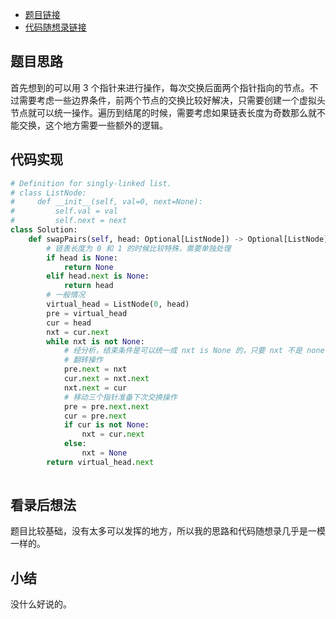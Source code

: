 - [题目链接](https://leetcode.cn/problems/swap-nodes-in-pairs/)
- [代码随想录链接](https://programmercarl.com/0024.%E4%B8%A4%E4%B8%A4%E4%BA%A4%E6%8D%A2%E9%93%BE%E8%A1%A8%E4%B8%AD%E7%9A%84%E8%8A%82%E7%82%B9.html)

## 题目思路

首先想到的可以用 3 个指针来进行操作，每次交换后面两个指针指向的节点。不过需要考虑一些边界条件，前两个节点的交换比较好解决，只需要创建一个虚拟头节点就可以统一操作。遍历到结尾的时候，需要考虑如果链表长度为奇数那么就不能交换，这个地方需要一些额外的逻辑。

## 代码实现

```python
# Definition for singly-linked list.
# class ListNode:
#     def __init__(self, val=0, next=None):
#         self.val = val
#         self.next = next
class Solution:
    def swapPairs(self, head: Optional[ListNode]) -> Optional[ListNode]:
        # 链表长度为 0 和 1 的时候比较特殊，需要单独处理
        if head is None:
            return None
        elif head.next is None:
            return head
        # 一般情况
        virtual_head = ListNode(0, head)
        pre = virtual_head
        cur = head
        nxt = cur.next
        while nxt is not None:
            # 经分析，结束条件是可以统一成 nxt is None 的，只要 nxt 不是 none 那么就可以继续操作
            # 翻转操作
            pre.next = nxt
            cur.next = nxt.next
            nxt.next = cur
            # 移动三个指针准备下次交换操作
            pre = pre.next.next
            cur = pre.next
            if cur is not None:
                nxt = cur.next
            else:
                nxt = None
        return virtual_head.next
        
```

## 看录后想法

题目比较基础，没有太多可以发挥的地方，所以我的思路和代码随想录几乎是一模一样的。

## 小结

没什么好说的。
